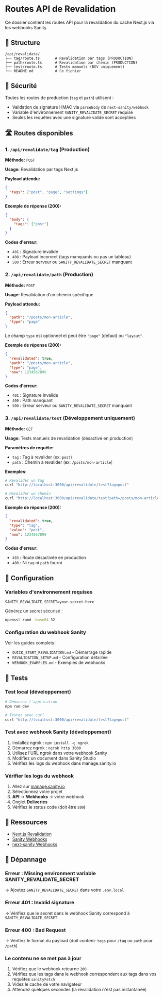 # Routes API de Revalidation

Ce dossier contient les routes API pour la revalidation du cache Next.js via les webhooks Sanity.

## 📂 Structure

```
/api/revalidate/
├── tag/route.ts       # Revalidation par tags (PRODUCTION)
├── path/route.ts      # Revalidation par chemin (PRODUCTION)
├── test/route.ts      # Tests manuels (DEV uniquement)
└── README.md          # Ce fichier
```

## 🔐 Sécurité

Toutes les routes de production (`tag` et `path`) utilisent :

- Validation de signature HMAC via `parseBody` de `next-sanity/webhook`
- Variable d'environnement `SANITY_REVALIDATE_SECRET` requise
- Seules les requêtes avec une signature valide sont acceptées

## 🛣️ Routes disponibles

### 1. `/api/revalidate/tag` (Production)

**Méthode:** `POST`

**Usage:** Revalidation par tags Next.js

**Payload attendu:**

```json
{
  "tags": ["post", "page", "settings"]
}
```

**Exemple de réponse (200):**

```json
{
  "body": {
    "tags": ["post"]
  }
}
```

**Codes d'erreur:**

- `401` : Signature invalide
- `400` : Payload incorrect (tags manquants ou pas un tableau)
- `500` : Erreur serveur ou `SANITY_REVALIDATE_SECRET` manquant

### 2. `/api/revalidate/path` (Production)

**Méthode:** `POST`

**Usage:** Revalidation d'un chemin spécifique

**Payload attendu:**

```json
{
  "path": "/posts/mon-article",
  "type": "page"
}
```

Le champ `type` est optionnel et peut être `"page"` (défaut) ou `"layout"`.

**Exemple de réponse (200):**

```json
{
  "revalidated": true,
  "path": "/posts/mon-article",
  "type": "page",
  "now": 1234567890
}
```

**Codes d'erreur:**

- `401` : Signature invalide
- `400` : Path manquant
- `500` : Erreur serveur ou `SANITY_REVALIDATE_SECRET` manquant

### 3. `/api/revalidate/test` (Développement uniquement)

**Méthode:** `GET`

**Usage:** Tests manuels de revalidation (désactivé en production)

**Paramètres de requête:**

- `tag` : Tag à revalider (ex: `post`)
- `path` : Chemin à revalider (ex: `/posts/mon-article`)

**Exemples:**

```bash
# Revalider un tag
curl "http://localhost:3000/api/revalidate/test?tag=post"

# Revalider un chemin
curl "http://localhost:3000/api/revalidate/test?path=/posts/mon-article"
```

**Exemple de réponse (200):**

```json
{
  "revalidated": true,
  "type": "tag",
  "value": "post",
  "now": 1234567890
}
```

**Codes d'erreur:**

- `403` : Route désactivée en production
- `400` : Ni `tag` ni `path` fourni

## 🔧 Configuration

### Variables d'environnement requises

```env
SANITY_REVALIDATE_SECRET=your-secret-here
```

Générez un secret sécurisé :

```bash
openssl rand -base64 32
```

### Configuration du webhook Sanity

Voir les guides complets :

- `QUICK_START_REVALIDATION.md` - Démarrage rapide
- `REVALIDATION_SETUP.md` - Configuration détaillée
- `WEBHOOK_EXAMPLES.md` - Exemples de webhooks

## 🧪 Tests

### Test local (développement)

```bash
# Démarrez l'application
npm run dev

# Testez avec curl
curl "http://localhost:3000/api/revalidate/test?tag=post"
```

### Test avec webhook Sanity (développement)

1. Installez ngrok : `npm install -g ngrok`
2. Démarrez ngrok : `ngrok http 3000`
3. Utilisez l'URL ngrok dans votre webhook Sanity
4. Modifiez un document dans Sanity Studio
5. Vérifiez les logs du webhook dans manage.sanity.io

### Vérifier les logs du webhook

1. Allez sur [manage.sanity.io](https://manage.sanity.io)
2. Sélectionnez votre projet
3. **API** → **Webhooks** → votre webhook
4. Onglet **Deliveries**
5. Vérifiez le status code (doit être `200`)

## 📖 Ressources

- [Next.js Revalidation](https://nextjs.org/docs/app/building-your-application/data-fetching/revalidating)
- [Sanity Webhooks](https://www.sanity.io/docs/webhooks)
- [next-sanity Webhooks](https://github.com/sanity-io/next-sanity#webhooks)

## 🐛 Dépannage

### Erreur : Missing environment variable SANITY_REVALIDATE_SECRET

→ Ajoutez `SANITY_REVALIDATE_SECRET` dans votre `.env.local`

### Erreur 401 : Invalid signature

→ Vérifiez que le secret dans le webhook Sanity correspond à `SANITY_REVALIDATE_SECRET`

### Erreur 400 : Bad Request

→ Vérifiez le format du payload (doit contenir `tags` pour `/tag` ou `path` pour `/path`)

### Le contenu ne se met pas à jour

1. Vérifiez que le webhook retourne `200`
2. Vérifiez que les tags dans le webhook correspondent aux tags dans vos requêtes `sanityFetch`
3. Videz le cache de votre navigateur
4. Attendez quelques secondes (la revalidation n'est pas instantanée)
